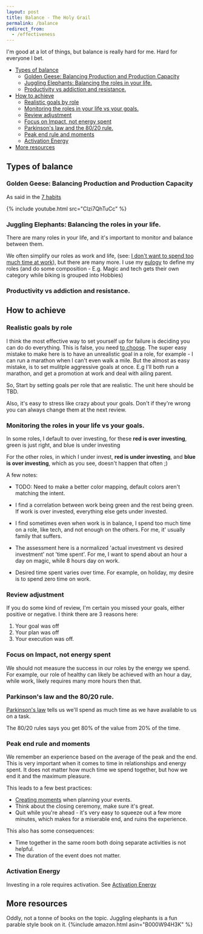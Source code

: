 ```yaml
---
layout: post
title: Balance - The Holy Grail
permalink: /balance
redirect_from:
  - /effectiveness
---
```


I'm good at a lot of things, but balance is really hard for me. Hard for everyone I bet.

<!-- prettier-ignore-start -->
<!-- vim-markdown-toc GFM -->

- [Types of balance](#types-of-balance)
    - [Golden Geese: Balancing Production and Production Capacity](#golden-geese-balancing-production-and-production-capacity)
    - [Juggling Elephants: Balancing the roles in your life.](#juggling-elephants-balancing-the-roles-in-your-life)
    - [Productivity vs addiction and resistance.](#productivity-vs-addiction-and-resistance)
- [How to achieve](#how-to-achieve)
    - [Realistic goals by role](#realistic-goals-by-role)
    - [Monitoring the roles in your life vs your goals.](#monitoring-the-roles-in-your-life-vs-your-goals)
    - [Review adjustment](#review-adjustment)
    - [Focus on Impact, not energy spent](#focus-on-impact-not-energy-spent)
    - [Parkinson's law and the 80/20 rule.](#parkinsons-law-and-the-8020-rule)
    - [Peak end rule and moments](#peak-end-rule-and-moments)
    - [Activation Energy](#activation-energy)
- [More resources](#more-resources)

<!-- vim-markdown-toc -->
<!-- prettier-ignore-end -->

<script type=module>
    import { load_balance } from '/assets/js/page-loader.js'
    defer(load_balance)
</script>

## Types of balance

### Golden Geese: Balancing Production and Production Capacity

As said in the [7 habits](/7h)

{% include youtube.html src="Clzi7QhTuCc" %}

### Juggling Elephants: Balancing the roles in your life.

There are many roles in your life, and it's important to monitor and balance between them.

We often simplify our roles as work and life, (see: [I don't want to spend too much time at work](/wlb)), but there are many more. I use my [eulogy](/eulogy) to define my roles (and do some composition - E.g. Magic and tech gets their own category while biking is grouped into Hobbies)

### Productivity vs addiction and resistance.

## How to achieve

### Realistic goals by role

I think the most effective way to set yourself up for failure is deciding you can do do everything. This is false, you need [to choose](/essential). The super easy mistake to make here is to have an unrealistic goal in a role, for example - I can run a marathon when I can't even walk a mile. But the almost as easy mistake, is to set mulitple aggressive goals at once. E.g I'll both run a marathon, and get a promotion at work and deal with ailing parent.

So, Start by setting goals per role that are realistic. The unit here should be TBD.

Also, it's easy to stress like crazy about your goals. Don't if they're wrong you can always change them at the next review.

<div id="balance-radar-map-ideal"> </div>

### Monitoring the roles in your life vs your goals.

In some roles, I default to over investing, for these **red is over investing**, green is just right, and blue is under investing

<div id="balance-heatmap-work"> </div>

For the other roles, in which I under invest, **red is under investing**, and **blue is over investing**, which as you see, doesn't happen that often ;)

<div id="balance-heatmap-rest"> </div>

A few notes:

- TODO: Need to make a better color mapping, default colors aren't matching the intent.

- I find a correlation between work being green and the rest being green. If work is over invested, everything else gets under invested.

- I find sometimes even when work is in balance, I spend too much time on a role, like tech, and not enough on the others. For me, it' usually family that suffers.

- The assessment here is a normalized 'actual investment vs desired investment' not 'time spent'. For me, I want to spend about an hour a day on magic, while 8 hours day on work.

- Desired time spent varies over time. For example, on holiday, my desire is to spend zero time on work.

### Review adjustment

If you do some kind of review, I'm certain you missed your goals, either positive or negative. I think there are 3 reasons here:

1. Your goal was off
2. Your plan was off
3. Your execution was off.

### Focus on Impact, not energy spent

We should not measure the success in our roles by the energy we spend. For example, our role of healthy can likely be achieved with an hour a day, while work, likely requires many more hours then that.

### Parkinson's law and the 80/20 rule.

[Parkinson's law](/parkinson) tells us we'll spend as much time as we have available to us on a task.

The 80/20 rules says you get 80% of the value from 20% of the time.

### Peak end rule and moments

We remember an experience based on the average of the peak and the end. This is very important when it comes to time in relationships and energy spent. It does not matter how much time we spend together, but how we end it and the maximum pleasure.

This leads to a few best practices:

- [Creating moments](/moments) when planning your events.
- Think about the closing ceremony, make sure it's great.
- Quit while you're ahead - it's very easy to squeeze out a few more minutes, which makes for a miserable end, and ruins the experience.

This also has some consequences:

- Time together in the same room both doing separate activities is not helpful.
- The duration of the event does not matter.

### Activation Energy

Investing in a role requires activation. See [Activation Energy](/activation)

## More resources

Oddly, not a tonne of books on the topic. Juggling elephants is a fun parable style book on it.
{%include amazon.html asin="B000W94H3K" %}
